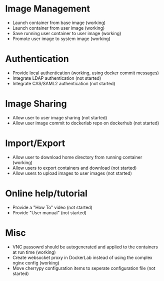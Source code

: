 # Image Management

* Launch container from base image (working)
* Launch container from user image (working)
* Save running user container to user image (working)
* Promote user image to system image (working)


# Authentication

* Provide local authentication (working, using docker commit messages)
* Integrate LDAP authentication (not started)
* Integrate CAS/SAML2 authentication (not started)


# Image Sharing

* Allow user to user image sharing (not started)
* Allow user image commit to dockerlab repo on dockerhub (not started)


# Import/Export

* Allow user to download home directory from running container (working)
* Allow users to export containers and download (not started)
* Allow users to upload images to user images (not started)


# Online help/tutorial

* Provide a "How To" video (not started)
* Provide "User manual" (not started)


# Misc

* VNC passowrd should be autogenerated and applied to the containers at run time (working)
* Create websocket proxy in DockerLab instead of using the complex nginx config (working)
* Move cherrypy configuration items to seperate configuration file (not started)
